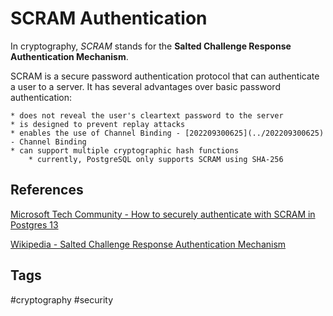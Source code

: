 # SCRAM Authentication 

In cryptography, *SCRAM* stands for the **Salted Challenge Response Authentication Mechanism**.   

SCRAM is a secure password authentication protocol that can authenticate a user to a server. It has several advantages over basic password authentication:  

	* does not reveal the user's cleartext password to the server  
	* is designed to prevent replay attacks   
	* enables the use of Channel Binding - [202209300625](../202209300625) - Channel Binding  
	* can support multiple cryptographic hash functions  
		* currently, PostgreSQL only supports SCRAM using SHA-256   


## References
[Microsoft Tech Community - How to securely authenticate with SCRAM in Postgres 13](https://techcommunity.microsoft.com/t5/azure-database-for-postgresql/how-to-securely-authenticate-with-scram-in-postgres-13/ba-p/1548319)  

[Wikipedia - Salted Challenge Response Authentication Mechanism](https://en.wikipedia.org/wiki/Salted_Challenge_Response_Authentication_Mechanism)  
## Tags
#cryptography #security
